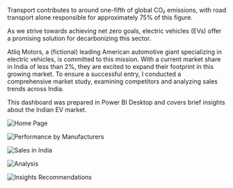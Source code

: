 Transport contributes to around one-fifth of global CO₂ emissions, with road transport alone responsible for approximately 75% of this figure.

As we strive towards achieving net zero goals, electric vehicles (EVs) offer a promising solution for decarbonizing this sector.

Atliq Motors, a (fictional) leading American automotive giant specializing in electric vehicles, is committed to this mission. With a current market share in India of less than 2%, they are excited to expand their footprint in this growing market. To ensure a successful entry, I conducted a comprehensive market study, examining competitors and analyzing sales trends across India.

This dashboard was prepared in Power BI Desktop and covers brief insights about the Indian EV market.

![Home Page](https://github.com/user-attachments/assets/fefbd509-b37e-4e2d-8359-b78238dae2f1)

![Performance by Manufacturers](https://github.com/user-attachments/assets/2f33b234-1685-4b32-bb89-8ccd804be948)

![Sales in India](https://github.com/user-attachments/assets/911c33d1-a3c5-4cf0-b2ad-e83307d9cd86)

![Analysis](https://github.com/user-attachments/assets/26e44784-66c6-4a5f-b69b-aca77027889a)

![Insights   Recommendations](https://github.com/user-attachments/assets/b67f8bf2-c5b5-41fb-9cc7-4e265a33be77)
